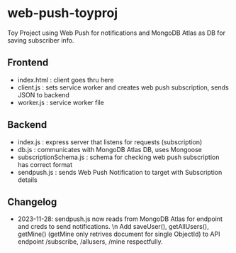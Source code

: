 # web-push-toyproj
Toy Project using Web Push for notifications and MongoDB Atlas as DB for saving subscriber info.

## Frontend

- index.html : client goes thru here
- client.js : sets service worker and creates web push subscription, sends JSON to backend
- worker.js : service worker file

## Backend

- index.js : express server that listens for requests (subscription)
- db.js : communicates with MongoDB Atlas DB, uses Mongoose
- subscriptionSchema.js : schema for checking web push subscription has correct format
- sendpush.js : sends Web Push Notification to target with Subscription details

## Changelog

- 2023-11-28: sendpush.js now reads from MongoDB Atlas for endpoint and creds to send notifications. \n Add saveUser(), getAllUsers(), getMine() (getMine only retrives document for single ObjectId) to API endpoint /subscribe, /allusers, /mine respectfully.